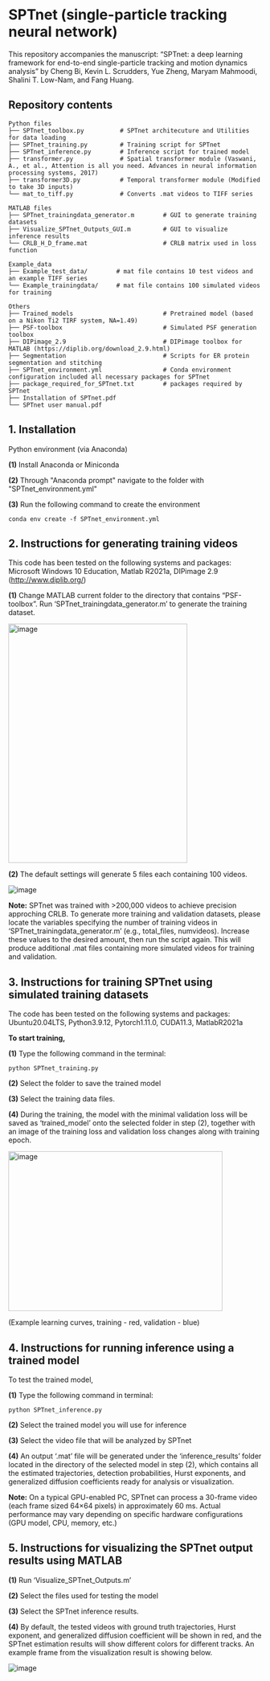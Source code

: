 # SPTnet (single-particle tracking neural network)
This repository accompanies the manuscript:
“SPTnet: a deep learning framework for end-to-end single-particle tracking and motion dynamics analysis”
by Cheng Bi, Kevin L. Scrudders, Yue Zheng, Maryam Mahmoodi, Shalini T. Low-Nam, and Fang Huang.


## Repository contents
```text
Python files
├── SPTnet_toolbox.py          # SPTnet architecuture and Utilities for data loading
├── SPTnet_training.py         # Training script for SPTnet
├── SPTnet_inference.py        # Inference script for trained model
├── transformer.py             # Spatial transformer module (Vaswani, A., et al., Attention is all you need. Advances in neural information processing systems, 2017)
├── transformer3D.py           # Temporal transformer module (Modified to take 3D inputs)
└── mat_to_tiff.py             # Converts .mat videos to TIFF series

MATLAB files
├── SPTnet_trainingdata_generator.m        # GUI to generate training datasets
├── Visualize_SPTnet_Outputs_GUI.m         # GUI to visualize inference results
└── CRLB_H_D_frame.mat                     # CRLB matrix used in loss function

Example_data
├── Example_test_data/        # mat file contains 10 test videos and an example TIFF series
└── Example_trainingdata/     # mat file contains 100 simulated videos for training

Others
├── Trained_models                         # Pretrained model (based on a Nikon Ti2 TIRF system, NA=1.49)
├── PSF-toolbox                            # Simulated PSF generation toolbox
├── DIPimage_2.9                           # DIPimage toolbox for MATLAB (https://diplib.org/download_2.9.html)
├── Segmentation                           # Scripts for ER protein segmentation and stitching
├── SPTnet_environment.yml                 # Conda environment configuration included all necessary packages for SPTnet
├── package_required_for_SPTnet.txt        # packages required by SPTnet
├── Installation of SPTnet.pdf     
└── SPTnet user manual.pdf
 ```
## 1. Installation
Python environment (via Anaconda)

**(1)**  Install Anaconda or Miniconda

**(2)** Through "Anaconda prompt" navigate to the folder with "SPTnet_environment.yml"

**(3)** Run the following command to create the environment
```
conda env create -f SPTnet_environment.yml
```
## 2. Instructions for generating training videos
This code has been tested on the following systems and packages:
Microsoft Windows 10 Education, Matlab R2021a, DIPimage 2.9 (http://www.diplib.org/)

**(1)** Change MATLAB current folder to the directory that contains “PSF-toolbox”.
Run ‘SPTnet_trainingdata_generator.m’ to generate the training dataset.

<img width="356" height="476" alt="image" src="https://github.com/user-attachments/assets/60b7c8d3-8734-48b0-a529-6ed8f554cc66" />


**(2)** The default settings will generate 5 files each containing 100 videos.

![image](https://github.com/user-attachments/assets/51f965b0-6846-447f-b568-bc67e5745a35)

**Note:** SPTnet was trained with >200,000 videos to achieve precision approching CRLB. To generate more training and validation datasets, please locate the variables specifying the number of training videos in ‘SPTnet_trainingdata_generator.m’ (e.g., total_files, numvideos). Increase these values to the desired amount, then run the script again. This will produce additional .mat files containing more simulated videos for training and validation.

## 3. Instructions for training SPTnet using simulated training datasets
The code has been tested on the following systems and packages:
Ubuntu20.04LTS, Python3.9.12, Pytorch1.11.0, CUDA11.3, MatlabR2021a

**To start training,**

**(1)** Type the following command in the terminal: 
```
python SPTnet_training.py
```
**(2)** Select the folder to save the trained model

**(3)** Select the training data files.

**(4)** During the training, the model with the minimal validation loss will be saved as ‘trained_model’ onto the selected folder in step (2), together with an image of the training loss and validation loss changes along with training epoch.

<img width="426" height="318" alt="image" src="https://github.com/user-attachments/assets/5c222473-7ae7-4c10-962d-c13f0546f5dc" />

(Example learning curves, training - red, validation - blue)


## 4. Instructions for running inference using a trained model
To test the trained model,

**(1)** Type the following command in terminal: 
```
python SPTnet_inference.py
```
**(2)** Select the trained model you will use for inference

**(3)** Select the video file that will be analyzed by SPTnet

**(4)** An output ‘.mat’ file will be generated under the ‘inference_results’ folder located in the directory of the selected model in step (2), which contains all the estimated trajectories, detection probabilities, Hurst exponents, and generalized diffusion coefficients ready for analysis or visualization.

**Note:** On a typical GPU-enabled PC, SPTnet can process a 30-frame video (each frame sized 64×64 pixels) in approximately 60 ms. Actual performance may vary depending on specific hardware configurations (GPU model, CPU, memory, etc.)

## 5. Instructions for visualizing the SPTnet output results using MATLAB
**(1)** Run ‘Visualize_SPTnet_Outputs.m’

**(2)** Select the files used for testing the model

**(3)** Select the SPTnet inference results.

**(4)** By default, the tested videos with ground truth trajectories, Hurst exponent, and generalized diffusion coefficient will be shown in red, and the SPTnet estimation results will show different colors for different tracks. An example frame from the visualization result is showing below.

![image](https://github.com/user-attachments/assets/76d0af8e-cc4e-4d85-b89c-32b7d4b9bf22)


